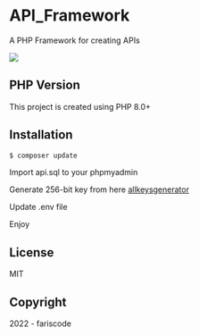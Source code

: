 # API_Framework

A PHP Framework for creating APIs

![](http://jwt.io/img/badge-compatible.svg)

## PHP Version

This project is created using PHP 8.0+

## Installation

```bash
$ composer update
```

Import api.sql to your phpmyadmin

Generate 256-bit key from here [allkeysgenerator](https://www.allkeysgenerator.com/Random/Security-Encryption-Key-Generator.aspx)

Update .env file

Enjoy

## License

MIT

## Copyright

2022 - fariscode
